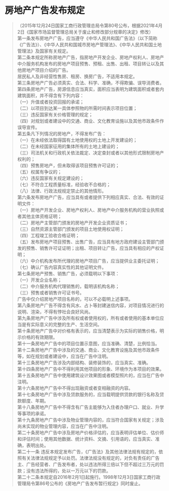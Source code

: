 # 房地产广告发布规定   
> （2015年12月24日国家工商行政管理总局令第80号公布，根据2021年4月2日《国家市场监督管理总局关于废止和修改部分规章的决定》修改）   
第一条发布房地产广告，应当遵守《中华人民共和国广告法》（以下简称《广告法》）、《中华人民共和国城市房地产管理法》、《中华人民共和国土地管理法》及国家有关规定。   
第二条本规定所称房地产广告，指房地产开发企业、房地产权利人、房地产中介服务机构发布的房地产项目预售、预租、出售、出租、项目转让以及其他房地产项目介绍的广告。   
居民私人及非经营性售房、租房、换房广告，不适用本规定。   
第三条房地产广告必须真实、合法、科学、准确，不得欺骗、误导消费者。   
第四条房地产广告，房源信息应当真实，面积应当表明为建筑面积或者套内建筑面积，并不得含有下列内容：   
（一）升值或者投资回报的承诺；   
（二）以项目到达某一具体参照物的所需时间表示项目位置；   
（三）违反国家有关价格管理的规定；   
（四）对规划或者建设中的交通、商业、文化教育设施以及其他市政条件作误导宣传。   
第五条凡下列情况的房地产，不得发布广告：   
（一）在未经依法取得国有土地使用权的土地上开发建设的；   
（二）在未经国家征用的集体所有的土地上建设的；   
（三）司法机关和行政机关依法裁定、决定查封或者以其他形式限制房地产权利的；   
（四）预售房地产，但未取得该项目预售许可证的；   
（五）权属有争议的；   
（六）违反国家有关规定建设的；   
（七）不符合工程质量标准，经验收不合格的；   
（八）法律、行政法规规定禁止的其他情形。   
第六条发布房地产广告，应当具有或者提供下列相应真实、合法、有效的证明文件：   
（一）房地产开发企业、房地产权利人、房地产中介服务机构的营业执照或者其他主体资格证明；   
（二）房地产主管部门颁发的房地产开发企业资质证书；   
（三）自然资源主管部门颁发的项目土地使用权证明；   
（四）工程竣工验收合格证明；   
（五）发布房地产项目预售、出售广告，应当具有地方政府建设主管部门颁发的预售、销售许可证证明；出租、项目转让广告，应当具有相应的产权证明；   
（六）中介机构发布所代理的房地产项目广告，应当提供业主委托证明；   
（七）确认广告内容真实性的其他证明文件。   
第七条房地产预售、销售广告，必须载明以下事项：   
（一）开发企业名称；   
（二）中介服务机构代理销售的，载明该机构名称；   
（三）预售或者销售许可证书号。   
广告中仅介绍房地产项目名称的，可以不必载明上述事项。   
第八条房地产广告不得含有风水、占卜等封建迷信内容，对项目情况进行的说明、渲染，不得有悖社会良好风尚。   
第九条房地产广告中涉及所有权或者使用权的，所有或者使用的基本单位应当是有实际意义的完整的生产、生活空间。   
第十条房地产广告中对价格有表示的，应当清楚表示为实际的销售价格，明示价格的有效期限。   
第十一条房地产广告中的项目位置示意图，应当准确、清楚，比例恰当。   
第十二条房地产广告中涉及的交通、商业、文化教育设施及其他市政条件等，如在规划或者建设中，应当在广告中注明。   
第十三条房地产广告涉及内部结构、装修装饰的，应当真实、准确。   
第十四条房地产广告中不得利用其他项目的形象、环境作为本项目的效果。   
第十五条房地产广告中使用建筑设计效果图或者模型照片的，应当在广告中注明。   
第十六条房地产广告中不得出现融资或者变相融资的内容。   
第十七条房地产广告中涉及贷款服务的，应当载明提供贷款的银行名称及贷款额度、年期。   
第十八条房地产广告中不得含有广告主能够为入住者办理户口、就业、升学等事项的承诺。   
第十九条房地产广告中涉及物业管理内容的，应当符合国家有关规定；涉及尚未实现的物业管理内容，应当在广告中注明。   
第二十条房地产广告中涉及房地产价格评估的，应当表明评估单位、估价师和评估时间；使用其他数据、统计资料、文摘、引用语的，应当真实、准确，表明出处。   
第二十一条	违反本规定发布广告，《广告法》及其他法律法规有规定的，依照有关法律法规规定予以处罚。法律法规没有规定的，对负有责任的广告主、广告经营者、广告发布者，处以违法所得三倍以下但不超过三万元的罚款；没有违法所得的，处以一万元以下的罚款。   
第二十二条本规定自2016年2月1日起施行。1998年12月3日国家工商行政管理局令第86号公布的《房地产广告发布暂行规定》同时废止。
